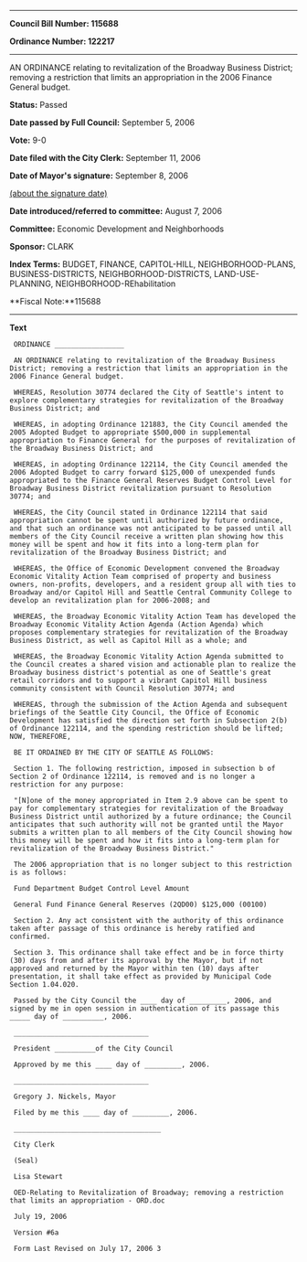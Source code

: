 

********

**Council Bill Number: 115688**
   
**Ordinance Number: 122217**
********

 AN ORDINANCE relating to revitalization of the Broadway Business District; removing a restriction that limits an appropriation in the 2006 Finance General budget.

**Status:** Passed
   
**Date passed by Full Council:** September 5, 2006
   
**Vote:** 9-0
   
**Date filed with the City Clerk:** September 11, 2006
   
**Date of Mayor's signature:** September 8, 2006
   
[(about the signature date)](/~public/approvaldate.htm)
   
   
   
**Date introduced/referred to committee:** August 7, 2006
   
**Committee:** Economic Development and Neighborhoods
   
**Sponsor:** CLARK
   
   
**Index Terms:** BUDGET, FINANCE, CAPITOL-HILL, NEIGHBORHOOD-PLANS, BUSINESS-DISTRICTS, NEIGHBORHOOD-DISTRICTS, LAND-USE-PLANNING, NEIGHBORHOOD-REhabilitation

**Fiscal Note:**115688

********

**Text**
   
```
 ORDINANCE _________________

 AN ORDINANCE relating to revitalization of the Broadway Business District; removing a restriction that limits an appropriation in the 2006 Finance General budget.

 WHEREAS, Resolution 30774 declared the City of Seattle's intent to explore complementary strategies for revitalization of the Broadway Business District; and

 WHEREAS, in adopting Ordinance 121883, the City Council amended the 2005 Adopted Budget to appropriate $500,000 in supplemental appropriation to Finance General for the purposes of revitalization of the Broadway Business District; and

 WHEREAS, in adopting Ordinance 122114, the City Council amended the 2006 Adopted Budget to carry forward $125,000 of unexpended funds appropriated to the Finance General Reserves Budget Control Level for Broadway Business District revitalization pursuant to Resolution 30774; and

 WHEREAS, the City Council stated in Ordinance 122114 that said appropriation cannot be spent until authorized by future ordinance, and that such an ordinance was not anticipated to be passed until all members of the City Council receive a written plan showing how this money will be spent and how it fits into a long-term plan for revitalization of the Broadway Business District; and

 WHEREAS, the Office of Economic Development convened the Broadway Economic Vitality Action Team comprised of property and business owners, non-profits, developers, and a resident group all with ties to Broadway and/or Capitol Hill and Seattle Central Community College to develop an revitalization plan for 2006-2008; and

 WHEREAS, the Broadway Economic Vitality Action Team has developed the Broadway Economic Vitality Action Agenda (Action Agenda) which proposes complementary strategies for revitalization of the Broadway Business District, as well as Capitol Hill as a whole; and

 WHEREAS, the Broadway Economic Vitality Action Agenda submitted to the Council creates a shared vision and actionable plan to realize the Broadway business district's potential as one of Seattle's great retail corridors and to support a vibrant Capitol Hill business community consistent with Council Resolution 30774; and

 WHEREAS, through the submission of the Action Agenda and subsequent briefings of the Seattle City Council, the Office of Economic Development has satisfied the direction set forth in Subsection 2(b) of Ordinance 122114, and the spending restriction should be lifted; NOW, THEREFORE,

 BE IT ORDAINED BY THE CITY OF SEATTLE AS FOLLOWS:

 Section 1. The following restriction, imposed in subsection b of Section 2 of Ordinance 122114, is removed and is no longer a restriction for any purpose:

 "[N]one of the money appropriated in Item 2.9 above can be spent to pay for complementary strategies for revitalization of the Broadway Business District until authorized by a future ordinance; the Council anticipates that such authority will not be granted until the Mayor submits a written plan to all members of the City Council showing how this money will be spent and how it fits into a long-term plan for revitalization of the Broadway Business District."

 The 2006 appropriation that is no longer subject to this restriction is as follows:

 Fund Department Budget Control Level Amount

 General Fund Finance General Reserves (2QD00) $125,000 (00100)

 Section 2. Any act consistent with the authority of this ordinance taken after passage of this ordinance is hereby ratified and confirmed.

 Section 3. This ordinance shall take effect and be in force thirty (30) days from and after its approval by the Mayor, but if not approved and returned by the Mayor within ten (10) days after presentation, it shall take effect as provided by Municipal Code Section 1.04.020.

 Passed by the City Council the ____ day of _________, 2006, and signed by me in open session in authentication of its passage this _____ day of __________, 2006.

 _________________________________

 President __________of the City Council

 Approved by me this ____ day of _________, 2006.

 _________________________________

 Gregory J. Nickels, Mayor

 Filed by me this ____ day of _________, 2006.

 ____________________________________

 City Clerk

 (Seal)

 Lisa Stewart

 OED-Relating to Revitalization of Broadway; removing a restriction that limits an appropriation - ORD.doc

 July 19, 2006

 Version #6a

 Form Last Revised on July 17, 2006 3

```
